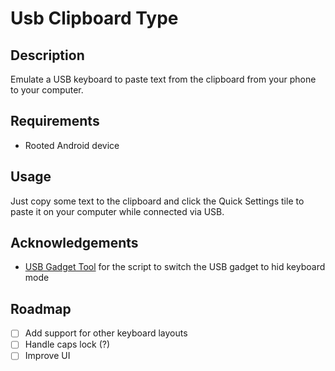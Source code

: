 # Usb Clipboard Type

## Description

Emulate a USB keyboard to paste text from the clipboard from your phone to your computer.

## Requirements
- Rooted Android device
<!-- - [USB Gadget Tool](https://github.com/tejado/android-usb-gadget) switched into hid keyboard mode -->
<!-- - On android 10+ you also need clipboard access for background apps enabled via [Riru-ClipboardWhitelist](https://github.com/Kr328/Riru-ClipboardWhitelist) or [xposed-clipboard-whitelist](https://github.com/GamerGirlandCo/xposed-clipboard-whitelist) -->

## Usage
Just copy some text to the clipboard and click the Quick Settings tile to paste it on your computer while connected via USB.

## Acknowledgements
- [USB Gadget Tool](https://github.com/tejado/android-usb-gadget) for the script to switch the USB gadget to hid keyboard mode

## Roadmap
- [ ] Add support for other keyboard layouts
- [ ] Handle caps lock (?)
- [ ] Improve UI